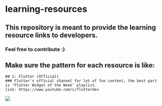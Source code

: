 # learning-resources
## This repository is meant to provide the learning resource links to developers.
### Feel free to contribute :)

## Make sure the pattern for each resource is like:

```
## 1: Flutter (Official)
### Flutter's official channel for lot of fun content, the best part is 'Flutter Widget of the Week' playlist.
link: https://www.youtube.com/c/flutterdev
```

![](https://user-images.githubusercontent.com/60597290/154986722-87cf28ba-7ebf-40a4-9acc-5f4245dfb1a9.png)